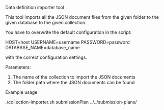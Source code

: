 Data definition importer tool

This tool imports all the JSON document files from the given folder to the given database to the given collection.

You have to overwrite the default configuration in the script:

HOST=host
USERNAME=username
PASSWORD=password
DATABASE_NAME=database_name

with the correct configuration settings.

Parameters:

1. The name of the collection to import the JSON documents
2. The folder path where the JSON documents can be found

Example usage:

./collection-importer.sh submissionPlan ../../submission-plans/
